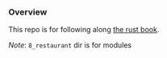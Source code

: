 ### Overview

This repo is for following along [the rust book](https://doc.rust-lang.org/book/).

*Note*: `8_restaurant` dir is for modules
